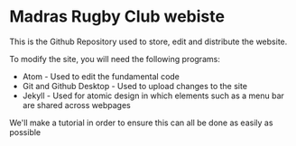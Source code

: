 # Madras Rugby Club webiste
This is the Github Repository used to store, edit and distribute the website.

To modify the site, you will need the following programs:
* Atom - Used to edit the fundamental code
* Git and Github Desktop - Used to upload changes to the site
* Jekyll - Used for atomic design in which elements such as a menu bar are shared across webpages

We'll make a tutorial in order to ensure this can all be done as easily as possible
